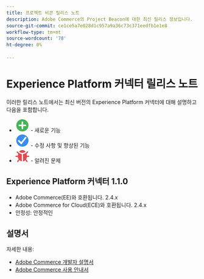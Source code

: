 ```yaml
---
title: 프로젝트 비콘 릴리스 노트
description: Adobe Commerce의 Project Beacon에 대한 최신 릴리스 정보입니다.
source-git-commit: ce1ce5a7e028d1c957a9a36c73c371eedfb1e1e8
workflow-type: tm+mt
source-wordcount: '78'
ht-degree: 0%

---
```


# Experience Platform 커넥터 릴리스 노트

이러한 릴리스 노트에서는 최신 버전의 Experience Platform 커넥터에 대해 설명하고 다음을 포함합니다.

* ![새로 만들기](../assets/new.svg) - 새로운 기능
* ![수정](../assets/fix.svg) - 수정 사항 및 향상된 기능
* ![버그](../assets/bug.svg) - 알려진 문제

## Experience Platform 커넥터 1.1.0

* Adobe Commerce(EE)와 호환됩니다. 2.4.x
* Adobe Commerce for Cloud(ECE)와 호환됩니다. 2.4.x
* 안정성: 안정적인

## 설명서

자세한 내용:

* [Adobe Commerce 개발자 설명서](https://devdocs.magento.com/)
* [Adobe Commerce 사용 안내서](https://docs.magento.com/user-guide/)
